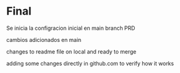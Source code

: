 # Final

Se inicia la configracion inicial en main branch PRD

cambios adicionados en main

changes to readme file on local and ready to merge

adding some changes directly in github.com to verify how it works
